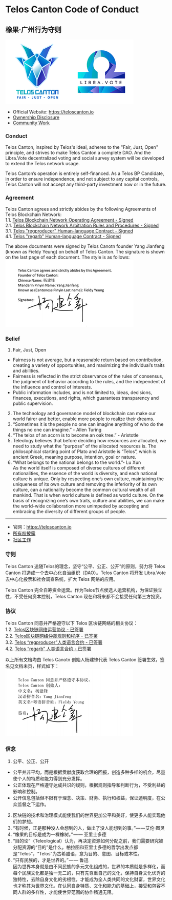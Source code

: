 # Telos Canton Code of Conduct
## 橡果·广州行为守则
![](https://raw.githubusercontent.com/Telos-Canton/TelosCanton-Docs/master/images/telos-canton-logo-slogan-200X200.png)![](https://raw.githubusercontent.com/Telos-Canton/TelosCanton-Docs/master/images/Libra.Vote-Logo-200X200.png)

- Official Website: https://teloscanton.io
- [Ownership Disclosure](./OwnershipDisclosure.md)
- [Community Work](./TelosCantonCommunityWork.md)

### Conduct
Telos Canton, inspired by Telos's ideal, adheres to the "Fair, Just, Open" principle,  and strives to make Telos Canton a complete DAO. And the Libra.Vote decentralized voting and social survey system will be developed to extend the Telos network usage.

Telos Canton’s operation is entirely self-financed. As a Telos BP Candidate, in order to ensure independence, and not subject to any capital controls, Telos Canton will not accept any third-party investment now or in the future.

### Agreement
Telos Canton agrees and strictly abides by the following Agreements of Telos Blockchain Network:  
1.1. [Telos Blockchain Network Operating Agreement - Signed](https://github.com/Telos-Canton/TelosCanton-Docs/blob/master/agreement/Telos_Blockchain_Network_Operating_Agreement_English.pdf)  
2.1. [Telos Blockchain Network Arbitration Rules and Procedures - Signed](https://github.com/Telos-Canton/TelosCanton-Docs/blob/master/agreement/Telos_Blockchain_Network_Arbitration_Rules_and_Procedures_English.pdf)  
3.1. [Telos "regproducer" Human-language Contract - Signed](https://github.com/Telos-Canton/TelosCanton-Docs/blob/master/agreement/Telos_regproducer_Human_language_Contract_English.pdf)  
4.1. [Telos "regarb" Human-language Contract - Signed](https://github.com/Telos-Canton/TelosCanton-Docs/blob/master/agreement/Telos_regarb_Human-language_Contract_English.pdf) 

The above documents were signed by Telos Canotn founder Yang Jianfeng (known as Fieldy Yeung) on behalf of Telos Canton. The signature is shown on the last page of each document. The style is as follows:   
![](https://raw.githubusercontent.com/Telos-Canton/TelosCanton-Docs/master/agreement/Telos_Canton_Founder_Signature_English.jpg)

### Belief
1. Fair, Just, Open
- Fairness is not average, but a reasonable return based on contribution, 
creating a variety of opportunities, and maximizing the individual’s traits and abilities.
- Fairness is reflected in the strict observance of the rules of consensus, the judgment of behavior according to the rules, and the independent of the influence and control of interests.
- Public information includes, and is not limited to, ideas, decisions, finances, executions, and rights, which guarantees transparency and public supervision.
2. The technology and governance model of blockchain can make our world fairer and better, enable more people to realize their dreams.
3. “Sometimes it is the people no one can imagine anything of who do the things no one can imagine.” - Allen Turing
4. “The telos of an acorn is to become an oak tree.” - Aristotle
5. Teleology believes that before deciding how resources are allocated, we need to study what the “purpose” of the allocated resources is. The philosophical starting point of Plato and Aristotle is “Telos”, which is ancient Greek, meaning purpose, intention, goal or nature.
6. “What belongs to the national belongs to the world.”- Lu Xun  
As the world itself is composed of diverse cultures of different nationalities, the essence of the world is diversity, and each national culture is unique. Only by respecting one’s own culture, maintaining the uniqueness of its own culture and removing the inferiority of its own culture, can a nationality become the common cultural wealth of all mankind. That is when world culture is defined as world culture. On the basis of recognizing one’s own traits, culture and abilities, we can make the world-wide collaboration more unimpeded by accepting and embracing the diversity of different groups of people.

---

- 官网：https://teloscanton.io
- [所有权披露](./OwnershipDisclosure.md)
- [社区工作](./TelosCantonCommunityWork.md)

### 守则
Telos Canton 追随Telos的理念，坚守“公平、公正、公开”的原则，努力将 Telos Canton 打造成一个去中心化自治组织（DAO）。Telos Canton 将开发 Libra.Vote 去中心化投票和社会调查系统，扩大 Telos 网络的应用。

Telos Canton 完全自筹资金运营。作为Telos节点侯选人运营机构，为保证独立性，不受任何资本控制，Telos Canton 现在和将来都不会接受任何第三方投资。

### 协议
Telos Canton 同意并严格遵守以下 Telos 区块链网络的相关协议：  
1.2. [Telos区块链网络运营协议 - 已签署](https://github.com/Telos-Canton/TelosCanton-Docs/blob/master/agreement/Telos_Blockchain_Network_Operating_Agreement_Chinese.pdf)  
2.2. [Telos区块链网络仲裁规则和程序 - 已签署](https://github.com/Telos-Canton/TelosCanton-Docs/blob/master/agreement/Telos_Blockchain_Network_Arbitration_Rules_and_Procedures_Chinese.pdf)  
3.2. [Telos “regproducer”人类语言合约 - 已签署](https://github.com/Telos-Canton/TelosCanton-Docs/blob/master/agreement/Telos_regproducer_Human-language_Contract_Chinese.pdf)  
4.2. [Telos “regarb” 人类语言合约 - 已签署](https://github.com/Telos-Canton/TelosCanton-Docs/blob/master/agreement/Telos_regarb_Human-language_Contract_Chinese.pdf)

以上所有文档均由 Telos Canotn 创始人杨建锋代表 Telos Canton 签署生效，签名见文档未页，样式如下：  
![](https://raw.githubusercontent.com/Telos-Canton/TelosCanton-Docs/master/agreement/Telos_Canton_Founder_Signature_Chinese.jpg)

### 信念
1. 公平、公正、公开
- 公平并非平均，而是根据贡献度获取合理的回报，创造多种多样的机会，尽量使个人的特质和能力得到充分发挥。
- 公正体现在严格遵守达成共识的规则，根据规则指导和判断行为，不受利益的影响和控制。
- 公开信息包括但不限有于理念、决策、财务、执行和权益，保证透明度，在公众监督之下运作。
2. 区块链的技术和治理模式能使我们的世界更加公平和美好，使更多人能实现他们的梦想。
3. “有时候，正是那种没人会想到的人，做出了没人能想到的事。”— — 艾伦·图灵
4. “橡果的目标是成为一棵橡树。” — — 亚里士多德
5. “目的论”（Teleological）认为，再决定资源如何分配之前，我们需要研究被分配资源的“目的”是什么。柏拉图和亚里士多德的哲学出发点都是“Telos”，“Telos”为古希腊语，意为目的、意图、目标或本性。
6. “只有民族的，才是世界的。” — — 鲁迅  
因为世界本身就是由不同民族的多元文化组成的，世界的本质就是多样化，而每个民族文化都是独一无二的，只有先尊重自己的文化，保持自身文化优秀的独特性，去除自身文化的劣根性，才能成为全人类共同的文化财富，世界文化也才称其为世界文化。在认同自身特质、文化和能力的基础上，接受和包容不同人群的多样性，才能使世界范围的协作畅通无阻。